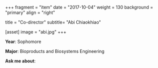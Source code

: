 +++
fragment = "item"
date = "2017-10-04"
weight = 130
background = "primary"
align = "right"

title = "Co-director"
subtitle= "Abi Chiaokhiao"

[asset]
  image = "abi.jpg"
+++

**Year**: Sophomore

**Major**: Bioproducts and Biosystems Engineering

**Ask me about**: 